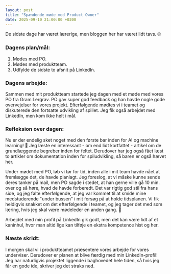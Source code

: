 ```yaml
---
layout: post
title: "Spændende møde med Product Owner"
date: 2025-09-10 21:00:00 +0200
---
```


De sidste dage har været lærerige, men bloggen her har været lidt tavs. 🤐

### Dagens plan/mål:

1. Mødes med PO.
2. Mødes med produktteam.
3. Udfylde de sidste to afsnit på LinkedIn.

### Dagens arbejde:

Sammen med mit produktteam startede jeg dagen med et møde med vores PO fra Gram Lergrav. PO gav super god feedback og han havde nogle gode overvejelser for vores projekt. Efterfølgende mødtes vi i teamet og diskuterede den fortsatte udvikling af spillet. Jeg fik også arbejdet med LinkedIn, men kom ikke helt i mål.

### Refleksion over dagen:

Nu er der endelig sket noget med den første bar inden for AI og machine learning! 🥳 Jeg læste en interessant - om end lidt kortfattet - artikel om de grundlæggende begreber inden for feltet. Derudover har jeg også fået læst to artikler om dokumentation inden for spiludvikling, så baren er også hævet her.

Under mødet med PO, løb vi tør for tid, inden alle i mit team havde nået at fremlægge det, de havde planlagt. Jeg foreslog, at vi måske kunne sende deres tanker på mail, men PO sagde i stedet, at han gerne ville gå 10 min. over og så høre, hvad de havde forberedt. Det var rigtig god stil fra hans side, og jeg følte efterfølgende, at jeg var kommet til at smide mine medstuderende "under bussen" i mit forsøg på at holde tidsplanen. Vi fik heldigvis snakket om det efterfølgende i teamet, og jeg tager det med som læring, hvis jeg skal være mødeleder en anden gang. 🤔

Arbejdet med min profil på LinkedIn gik godt, men det kan være lidt af et kaninhul, hvor man altid lige kan tilføje en ekstra kompetence hist og her.

### Næste skridt:

I morgen skal vi i produktteamet præsentere vores arbejde for vores underviser. Derudover er planen at blive færdig med min LinkedIn-profil! Jeg har naturligvis projektet liggende i baghovedet hele tiden, så hvis jeg får en gode ide, skriver jeg det straks ned.
